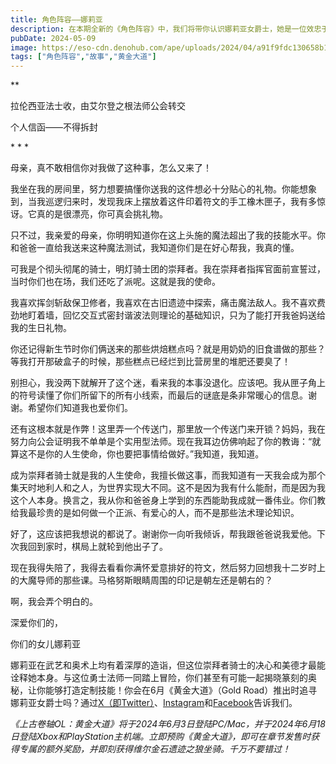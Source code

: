 ```yaml
---
title: 角色阵容——娜莉亚
description: 在本期全新的《角色阵容》中，我们将带你认识娜莉亚女爵士，她是一位效忠于明灯骑士团的光荣骑士！
pubDate: 2024-05-09
image: https://eso-cdn.denohub.com/ape/uploads/2024/04/a91f9fdc130658b1fcfc608a2e92a651.jpg
tags: ["角色阵容","故事","黄金大道"]
---
```


**

拉伦西亚法士收，由艾尔登之根法师公会转交

个人信函——不得拆封

\* \* \*

母亲，真不敢相信你对我做了这种事，怎么又来了！

我坐在我的房间里，努力想要搞懂你送我的这件想必十分贴心的礼物。你能想象到，当我巡逻归来时，发现我床上摆放着这件印着符文的手工橡木匣子，我有多惊讶。它真的是很漂亮，你可真会挑礼物。

只不过，我亲爱的母亲，你明明知道你在这上头施的魔法超出了我的技能水平。你和爸爸一直给我送来这种魔法测试，我知道你们是在好心帮我，我真的懂。

可我是个彻头彻尾的骑士，明灯骑士团的崇拜者。我在崇拜者指挥官面前宣誓过，当时你们也在场，我们还吃了派呢。这就是我的使命。

我喜欢挥剑斩敌保卫修者，我喜欢在古旧遗迹中探索，痛击魔法敌人。我不喜欢费劲地盯着墙，回忆交互式密封谐波法则理论的基础知识，只为了能打开我爸妈送给我的生日礼物。

你还记得新生节时你们俩送来的那些烘焙糕点吗？就是用奶奶的旧食谱做的那些？等我打开那破盒子的时候，那些糕点已经烂到比营房里的堆肥还要臭了！

别担心，我没两下就解开了这个迷，看来我的本事没退化。应该吧。我从匣子角上的符号读懂了你们所留下的所有小线索，而最后的谜底是条非常暖心的信息。谢谢。希望你们知道我也爱你们。

还有这根本就是作弊！这里弄一个传送门，那里放一个传送门来开锁？妈妈，我在努力向公会证明我不单单是个实用型法师。现在我耳边仿佛响起了你的教诲：“就算这不是你的人生使命，你也要把事情给做好。”我知道，我知道。

成为崇拜者骑士就是我的人生使命，我擅长做这事，而我知道有一天我会成为那个集天时地利人和之人，为世界实现大不同。这不是因为我有什么能耐，而是因为我这个人本身。换言之，我从你和爸爸身上学到的东西能助我成就一番伟业。你们教给我最珍贵的是如何做一个正派、有爱心的人，而不是那些法术理论知识。

好了，这应该把我想说的都说了。谢谢你一向听我倾诉，帮我跟爸爸说我爱他。下次我回到家时，棋局上就轮到他出子了。

现在我得失陪了，我得去看看你满怀爱意排好的符文，然后努力回想我十二岁时上的大魔导师的那些课。马格努斯眼睛周围的印记是朝左还是朝右的？

啊，我会弄个明白的。

深爱你们的，

你们的女儿娜莉亚

娜莉亚在武艺和奥术上均有着深厚的造诣，但这位崇拜者骑士的决心和美德才最能诠释她本身。与这位勇士法师一同踏上冒险，你们甚至有可能一起揭晓篆刻的奥秘，让你能够打造定制技能！你会在6月《黄金大道》（Gold
Road）推出时追寻娜莉亚女爵士吗？通过[X（即Twitter）](https://twitter.com/TESOnline)、[Instagram](https://www.instagram.com/elderscrollsonline/)和[Facebook](https://www.facebook.com/elderscrollsonline)告诉我们。

_《上古卷轴OL：黄金大道》将于2024年6月3日登陆PC/Mac，并于2024年6月18日登陆Xbox和PlayStation主机端。立即预购《黄金大道》，即可在章节发售时获得专属的额外奖励，并即刻获得维尔金石遗迹之狼坐骑。千万不要错过！_
